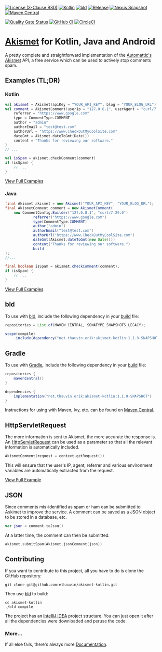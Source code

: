 [![License (3-Clause BSD)](https://img.shields.io/badge/license-BSD%203--Clause-blue.svg?style=flat-square)](https://opensource.org/licenses/BSD-3-Clause)
[![Kotlin](https://img.shields.io/badge/kotlin-2.1.20-7f52ff)](https://kotlinlang.org/)
[![bld](https://img.shields.io/badge/2.2.1-FA9052?label=bld&labelColor=2392FF)](https://rife2.com/bld)
[![Release](https://img.shields.io/github/release/ethauvin/akismet-kotlin.svg)](https://github.com/ethauvin/akismet-kotlin/releases/latest)
[![Nexus Snapshot](https://img.shields.io/nexus/s/net.thauvin.erik/akismet-kotlin?label=snapshot&server=https%3A%2F%2Foss.sonatype.org%2F)](https://oss.sonatype.org/content/repositories/snapshots/net/thauvin/erik/akismet-kotlin/)
[![Maven Central](https://img.shields.io/maven-central/v/net.thauvin.erik/akismet-kotlin.svg?color=blue)](https://central.sonatype.com/artifact/net.thauvin.erik/akismet-kotlin)

[![Quality Gate Status](https://sonarcloud.io/api/project_badges/measure?project=ethauvin_akismet-kotlin&metric=alert_status)](https://sonarcloud.io/dashboard?id=ethauvin_akismet-kotlin)
[![GitHub CI](https://github.com/ethauvin/akismet-kotlin/actions/workflows/bld.yml/badge.svg)](https://github.com/ethauvin/akismet-kotlin/actions/workflows/bld.yml)
[![CircleCI](https://circleci.com/gh/ethauvin/akismet-kotlin/tree/master.svg?style=shield)](https://circleci.com/gh/ethauvin/akismet-kotlin/tree/master)

# [Akismet](https://www.akismet.com) for Kotlin, Java and Android

A pretty complete and straightforward implementation of the [Automattic's Akismet](https://akismet.com/development/api/) API, a free service which can be used to actively stop comments spam.

## Examples (TL;DR)

### Kotlin

```kotlin
val akismet = Akismet(apiKey = "YOUR_API_KEY", blog = "YOUR_BLOG_URL")
val comment = AkismetComment(userIp = "127.0.0.1", userAgent = "curl/7.29.0").apply {
    referrer = "https://www.google.com"
    type = CommentType.COMMENT
    author = "admin"
    authorEmail = "test@test.com"
    authorUrl = "https://www.CheckOutMyCoolSite.com"
    dateGmt = Akismet.dateToGmt(Date())
    content = "Thanks for reviewing our software."
}
// ...

val isSpam = akismet.checkComment(comment)
if (isSpam) {
    // ...
}
```

[View Full Examples](https://github.com/ethauvin/akismet-kotlin/blob/master/examples)

### Java

```java
final Akismet akismet = new Akismet("YOUR_API_KEY", "YOUR_BLOG_URL");
final AkismetComment comment = new AkismetComment(
    new CommentConfig.Builder("127.0.0.1", "curl/7.29.0")
            .referrer("https://www.google.com")
            .type(CommentType.COMMENT)
            .author("admin")
            .authorEmail("test@test.com")
            .authorUrl("https://www.CheckOutMyCoolSite.com")
            .dateGmt(Akismet.dateToGmt(new Date()))
            .content("Thanks for reviewing our software.")
            .build
);
//...

final boolean isSpam = akismet.checkComment(comment);
if (isSpam) {
    // ...
}
```

[View Full Examples](https://github.com/ethauvin/akismet-kotlin/blob/master/examples)

## bld

To use with [bld](https://rife2.com/bld), include the following dependency in your [build](https://github.com/ethauvin/akismet-kotlin/blob/master/examples/bld/src/bld/java/com/example/ExampleBuild.java) file:

```java
repositories = List.of(MAVEN_CENTRAL, SONATYPE_SNAPSHOTS_LEGACY);

scope(compile)
    .include(dependency("net.thauvin.erik:akismet-kotlin:1.1.0-SNAPSHOT"));
```

## Gradle

To use with [Gradle](https://gradle.org/), include the following dependency in your [build](https://github.com/ethauvin/akismet-kotlin/blob/master/examples/gradle/build.gradle.kts) file:

```gradle
repositories {
    mavenCentral()
}

dependencies {
    implementation("net.thauvin.erik:akismet-kotlin:1.1.0-SNAPSHOT")
}
```

Instructions for using with Maven, Ivy, etc. can be found on [Maven Central](https://central.sonatype.com/artifact/net.thauvin.erik/akismet-kotlin).

## HttpServletRequest

The more information is sent to Akismet, the more accurate the response is. An [HttpServletRequest](https://javaee.github.io/javaee-spec/javadocs/javax/servlet/http/HttpServletRequest.html) can be used as a parameter so that all the relevant information is automatically included.

```kotlin
AkismetComment(request = context.getRequest())
```

This will ensure that the user's IP, agent, referrer and various environment variables are automatically extracted from the request.

[View Full Example](https://github.com/ethauvin/akismet-kotlin/blob/master/examples/gradle/src/main/kotlin/com/example/AkismetServlet.kt)

## JSON

Since comments mis-identified as spam or ham can be submitted to Askimet to improve the service. A comment can be saved as a JSON object to be stored in a database, etc.

```kotlin
var json = comment.toJson()
```

At a latter time, the comment can then be submitted:

```kotlin
akismet.submitSpam(Akismet.jsonComment(json))
```

## Contributing

If you want to contribute to this project, all you have to do is clone the GitHub
repository:

```console
git clone git@github.com:ethauvin/akismet-kotlin.git
```

Then use [bld](https://rife2.com/bld) to build:

```console
cd akismet-kotlin
./bld compile
```

The project has an [IntelliJ IDEA](https://www.jetbrains.com/idea/) project structure. You can just open it after all the dependencies were downloaded and peruse the code.

### More…

If all else fails, there's always more [Documentation](https://ethauvin.github.io/akismet-kotlin/).
